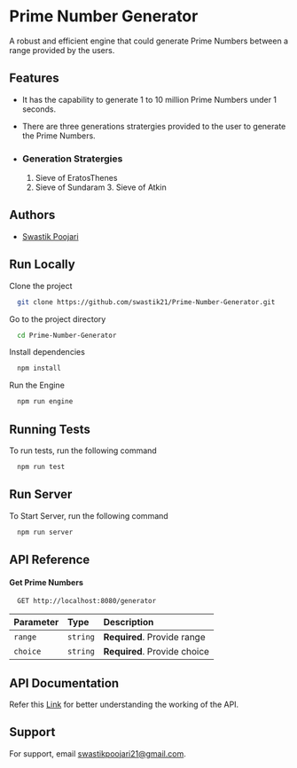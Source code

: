 
# Prime Number Generator

A robust and efficient engine that could generate Prime Numbers between a range provided by the users.
## Features

- It has the capability to generate 1 to 10 million Prime Numbers under 1 seconds.

- There are three generations stratergies provided to the user to generate the Prime Numbers.

- ### Generation Stratergies

    1. Sieve of EratosThenes
     2. Sieve of Sundaram
      3. Sieve of Atkin


## Authors

- [Swastik Poojari](https://www.github.com/swastik21)


## Run Locally

Clone the project

```bash
  git clone https://github.com/swastik21/Prime-Number-Generator.git
```

Go to the project directory

```bash
  cd Prime-Number-Generator
```

Install dependencies

```bash
  npm install
```

Run the Engine

```bash
  npm run engine
```


## Running Tests

To run tests, run the following command

```bash
  npm run test
```


## Run Server

To Start Server, run the following command

```bash
  npm run server
```
## API Reference

#### Get Prime Numbers

```http
  GET http://localhost:8080/generator
```

| Parameter | Type     | Description                |
| :-------- | :------- | :------------------------- |
| `range` | `string` | **Required**. Provide range  |
| `choice`| `string` | **Required**. Provide choice |


## API Documentation

Refer this [Link](https://documenter.getpostman.com/view/16997552/VV4tVeRV) for better understanding the working of the API.


## Support

For support, email swastikpoojari21@gmail.com.

